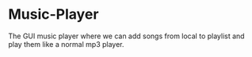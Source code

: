 # Music-Player
The GUI music player where we can add songs from local to playlist and play them like a normal mp3 player.
